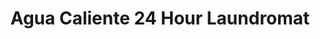 ---
title: "Agua Caliente 24 Hour Laundromat"
url: /phoenix/agua-caliente-24-hour-laundromat/
shop: Wäscherei
---